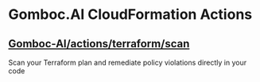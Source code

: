 # Gomboc.AI CloudFormation Actions


## [Gomboc-AI/actions/terraform/scan](/terraform/scan/)

Scan your Terraform plan and remediate policy violations directly in your code
